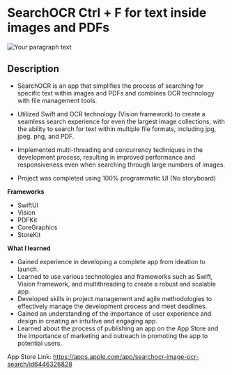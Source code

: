 # SearchOCR Ctrl + F for text inside images and PDFs

![Your paragraph text](https://user-images.githubusercontent.com/124773300/231116073-749d2358-5996-4305-a4b8-60b29705df0f.png)
## Description
- SearchOCR is an app that simplifies the process of searching for specific text within images and PDFs and combines OCR technology with file management tools.

- Utilized Swift and OCR technology (Vision framework) to create a seamless search experience for even the largest image collections, with the ability to search for text within multiple file formats, including jpg, jpeg, png, and PDF.

- Implemented multi-threading and concurrency techniques in the development process, resulting in improved performance and responsiveness even when searching through large numbers of images.

- Project was completed using 100% programmatic UI (No storyboard)

**Frameworks**

- SwiftUI
- Vision
- PDFKit
- CoreGraphics
- StoreKit

**What I learned**

- Gained experience in developing a complete app from ideation to launch.
- Learned to use various technologies and frameworks such as Swift, Vision framework, and multithreading to create a robust and scalable app.
- Developed skills in project management and agile methodologies to effectively manage the development process and meet deadlines.
- Gained an understanding of the importance of user experience and design in creating an intuitive and engaging app.
- Learned about the process of publishing an app on the App Store and the importance of marketing and outreach in promoting the app to potential users.

App Store Link: https://apps.apple.com/app/searchocr-image-ocr-search/id6446326828

